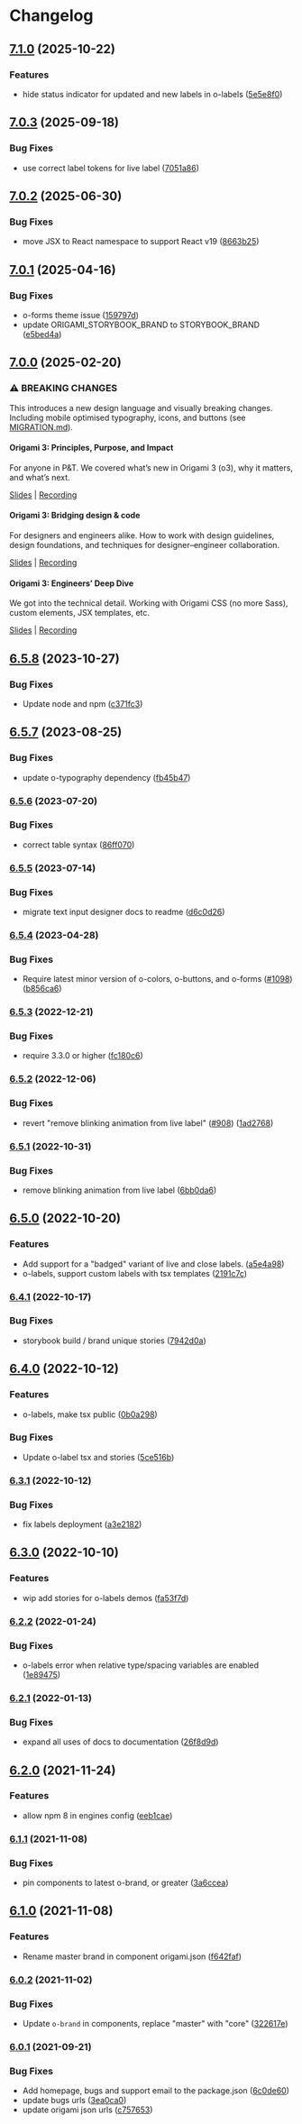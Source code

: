 # Changelog

## [7.1.0](https://github.com/Financial-Times/origami/compare/o-labels-v7.0.3...o-labels-v7.1.0) (2025-10-22)


### Features

* hide status indicator for updated and new labels in o-labels ([5e5e8f0](https://github.com/Financial-Times/origami/commit/5e5e8f0e7f1c3fc7ea8904d9a6a6a422b7a71f67))

## [7.0.3](https://github.com/Financial-Times/origami/compare/o-labels-v7.0.2...o-labels-v7.0.3) (2025-09-18)


### Bug Fixes

* use correct label tokens for live label ([7051a86](https://github.com/Financial-Times/origami/commit/7051a86baffb13f5f18e7f7871002c5476e2dac0))

## [7.0.2](https://github.com/Financial-Times/origami/compare/o-labels-v7.0.1...o-labels-v7.0.2) (2025-06-30)


### Bug Fixes

* move JSX to React namespace to support React v19 ([8663b25](https://github.com/Financial-Times/origami/commit/8663b255b002d99deb6ccab833be189f07284f55))

## [7.0.1](https://github.com/Financial-Times/origami/compare/o-labels-v7.0.0...o-labels-v7.0.1) (2025-04-16)


### Bug Fixes

* o-forms theme issue ([159797d](https://github.com/Financial-Times/origami/commit/159797d5a9945426b2c14e6846d9f72c194e1cdb))
* update ORIGAMI_STORYBOOK_BRAND to STORYBOOK_BRAND ([e5bed4a](https://github.com/Financial-Times/origami/commit/e5bed4a3988e10cbae4384cfda573cb295b3d238))

## [7.0.0](https://github.com/Financial-Times/origami/compare/o-labels-v6.5.8...o-labels-v7.0.0) (2025-02-20)

### ⚠ BREAKING CHANGES

This introduces a new design language and visually breaking changes. Including mobile optimised typography, icons, and buttons (see [MIGRATION.md](./MIGRATION.md)).

#### Origami 3: Principles, Purpose, and Impact

For anyone in P&T. We covered what’s new in Origami 3 (o3), why it matters, and what’s next.

[Slides](https://docs.google.com/presentation/d/1Qs8RHpMrDxxP5LyrVlnsUHnS3AriRK5-IboUeneRyMs/edit#slide=id.g764506c38c_0_357) | [Recording](https://drive.google.com/file/d/1OMW9zdTOEUvWyW1trsFqL3XhpTejYelO/view)

#### Origami 3: Bridging design & code

For designers and engineers alike. How to work with design guidelines, design foundations, and techniques for designer–engineer collaboration.

[Slides](https://docs.google.com/presentation/d/1pGBKFNv-g8RbY2g3SJ7v823XBI-MQqpjHrdgg9B6bzI/edit#slide=id.g764506c38c_0_357) | [Recording](https://drive.google.com/file/d/14hWVKM690arNEWROPHx9gmebnOUa6wlM/view)

#### Origami 3: Engineers’ Deep Dive

We got into the technical detail. Working with Origami CSS (no more Sass), custom elements, JSX templates, etc.

[Slides](https://docs.google.com/presentation/d/1s1S959CwZYnd0Q89EhsDFLFUuy2HZ9UnpBVaDHDFX7A/edit#slide=id.g3347c4befb5_0_402) | [Recording](https://drive.google.com/file/d/1hDtSN8Ce_P0Vr_dv0KXuXhs5Q9aHfvAp/view)

## [6.5.8](https://github.com/Financial-Times/origami/compare/o-labels-v6.5.7...o-labels-v6.5.8) (2023-10-27)

### Bug Fixes

- Update node and npm ([c371fc3](https://github.com/Financial-Times/origami/commit/c371fc3f7f2d66266dbca95862ecef3ddeb1f339))

## [6.5.7](https://github.com/Financial-Times/origami/compare/o-labels-v6.5.6...o-labels-v6.5.7) (2023-08-25)

### Bug Fixes

- update o-typography dependency ([fb45b47](https://github.com/Financial-Times/origami/commit/fb45b47274241ea828f7dd50233441a76a215a51))

### [6.5.6](https://www.github.com/Financial-Times/origami/compare/o-labels-v6.5.5...o-labels-v6.5.6) (2023-07-20)

### Bug Fixes

- correct table syntax ([86ff070](https://www.github.com/Financial-Times/origami/commit/86ff070848b001751bf36b67b83b5d1c4567a6f8))

### [6.5.5](https://www.github.com/Financial-Times/origami/compare/o-labels-v6.5.4...o-labels-v6.5.5) (2023-07-14)

### Bug Fixes

- migrate text input designer docs to readme ([d6c0d26](https://www.github.com/Financial-Times/origami/commit/d6c0d2685bd7f07762deb08f341185140b4cbf74))

### [6.5.4](https://www.github.com/Financial-Times/origami/compare/o-labels-v6.5.3...o-labels-v6.5.4) (2023-04-28)

### Bug Fixes

- Require latest minor version of o-colors, o-buttons, and o-forms ([#1098](https://www.github.com/Financial-Times/origami/issues/1098)) ([b856ca6](https://www.github.com/Financial-Times/origami/commit/b856ca66c9ec555f3c70833ffa35cb05cd19841f))

### [6.5.3](https://www.github.com/Financial-Times/origami/compare/o-labels-v6.5.2...o-labels-v6.5.3) (2022-12-21)

### Bug Fixes

- require 3.3.0 or higher ([fc180c6](https://www.github.com/Financial-Times/origami/commit/fc180c619755daa1b7bfe65509f354cf0de113bf))

### [6.5.2](https://www.github.com/Financial-Times/origami/compare/o-labels-v6.5.1...o-labels-v6.5.2) (2022-12-06)

### Bug Fixes

- revert "remove blinking animation from live label" ([#908](https://www.github.com/Financial-Times/origami/issues/908)) ([1ad2768](https://www.github.com/Financial-Times/origami/commit/1ad2768834dd74117367ab1b21d5fec604eb9b92))

### [6.5.1](https://www.github.com/Financial-Times/origami/compare/o-labels-v6.5.0...o-labels-v6.5.1) (2022-10-31)

### Bug Fixes

- remove blinking animation from live label ([6bb0da6](https://www.github.com/Financial-Times/origami/commit/6bb0da6545915d455e6046626602776368162394))

## [6.5.0](https://www.github.com/Financial-Times/origami/compare/o-labels-v6.4.1...o-labels-v6.5.0) (2022-10-20)

### Features

- Add support for a "badged" variant of live and close labels. ([a5e4a98](https://www.github.com/Financial-Times/origami/commit/a5e4a98a7c2021b31f6f98ce26df9eee031ec754))
- o-labels, support custom labels with tsx templates ([2191c7c](https://www.github.com/Financial-Times/origami/commit/2191c7cfb165e8f2c77b288a2c02a5242b3795e5))

### [6.4.1](https://www.github.com/Financial-Times/origami/compare/o-labels-v6.4.0...o-labels-v6.4.1) (2022-10-17)

### Bug Fixes

- storybook build / brand unique stories ([7942d0a](https://www.github.com/Financial-Times/origami/commit/7942d0a8c6ad5f4b8564276deccf5878855acc49))

## [6.4.0](https://www.github.com/Financial-Times/origami/compare/o-labels-v6.3.1...o-labels-v6.4.0) (2022-10-12)

### Features

- o-labels, make tsx public ([0b0a298](https://www.github.com/Financial-Times/origami/commit/0b0a2988b80a58ac6d61026187272983702e73cc))

### Bug Fixes

- Update o-label tsx and stories ([5ce516b](https://www.github.com/Financial-Times/origami/commit/5ce516bdf9c71e713367db063766e7f8e1d569d3))

### [6.3.1](https://www.github.com/Financial-Times/origami/compare/o-labels-v6.3.0...o-labels-v6.3.1) (2022-10-12)

### Bug Fixes

- fix labels deployment ([a3e2182](https://www.github.com/Financial-Times/origami/commit/a3e21820b5b287073728ed8629c79cc3797caea5))

## [6.3.0](https://www.github.com/Financial-Times/origami/compare/o-labels-v6.2.2...o-labels-v6.3.0) (2022-10-10)

### Features

- wip add stories for o-labels demos ([fa53f7d](https://www.github.com/Financial-Times/origami/commit/fa53f7de0c2f2eae1ca1d760faee4b39844e0fd9))

### [6.2.2](https://www.github.com/Financial-Times/origami/compare/o-labels-v6.2.1...o-labels-v6.2.2) (2022-01-24)

### Bug Fixes

- o-labels error when relative type/spacing variables are enabled ([1e89475](https://www.github.com/Financial-Times/origami/commit/1e89475b5faaf1e619e60c3b18049a31947293cf))

### [6.2.1](https://www.github.com/Financial-Times/origami/compare/o-labels-v6.2.0...o-labels-v6.2.1) (2022-01-13)

### Bug Fixes

- expand all uses of docs to documentation ([26f8d9d](https://www.github.com/Financial-Times/origami/commit/26f8d9d8cbbe3e78902d8c3951b37e08150a77bd))

## [6.2.0](https://www.github.com/Financial-Times/origami/compare/o-labels-v6.1.1...o-labels-v6.2.0) (2021-11-24)

### Features

- allow npm 8 in engines config ([eeb1cae](https://www.github.com/Financial-Times/origami/commit/eeb1cae6e7f0379e647f2b41240b1f294997d528))

### [6.1.1](https://www.github.com/Financial-Times/origami/compare/o-labels-v6.1.0...o-labels-v6.1.1) (2021-11-08)

### Bug Fixes

- pin components to latest o-brand, or greater ([3a6ccea](https://www.github.com/Financial-Times/origami/commit/3a6ccea1e838e4a2003322ca1f855d0b87b26b60))

## [6.1.0](https://www.github.com/Financial-Times/origami/compare/o-labels-v6.0.2...o-labels-v6.1.0) (2021-11-08)

### Features

- Rename master brand in component origami.json ([f642faf](https://www.github.com/Financial-Times/origami/commit/f642faf0574d84ea8185b56e6090c8015def27e6))

### [6.0.2](https://www.github.com/Financial-Times/origami/compare/o-labels-v6.0.1...o-labels-v6.0.2) (2021-11-02)

### Bug Fixes

- Update `o-brand` in components, replace "master" with "core" ([322617e](https://www.github.com/Financial-Times/origami/commit/322617ea80f30a6825d9c36872e05574b871ea82))

### [6.0.1](https://www.github.com/Financial-Times/origami/compare/o-labels-v6.0.0...o-labels-v6.0.1) (2021-09-21)

### Bug Fixes

- Add homepage, bugs and support email to the package.json ([6c0de60](https://www.github.com/Financial-Times/origami/commit/6c0de60ebd6e64c4dd16d000fcc6b79412ce30f4))
- update bugs urls ([3ea0ca0](https://www.github.com/Financial-Times/origami/commit/3ea0ca03bcb6e55142a77387ad0fff5ddf056d44))
- update origami json urls ([c757653](https://www.github.com/Financial-Times/origami/commit/c7576532b5a14f0462d5346dfb63238be025602e))

